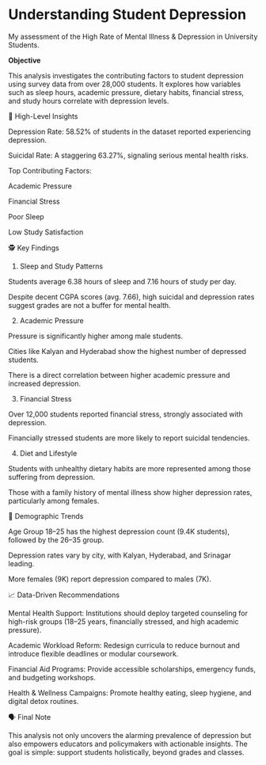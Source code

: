 # Understanding Student Depression
My assessment of the High Rate of Mental Illness &amp; Depression in University Students.
<p><strong>Objective</strong>

This analysis investigates the contributing factors to student depression using survey data from over 28,000 students. It explores how variables such as sleep hours, academic pressure, dietary habits, financial stress, and study hours correlate with depression levels.

🧠 High-Level Insights

Depression Rate: 58.52% of students in the dataset reported experiencing depression.

Suicidal Rate: A staggering 63.27%, signaling serious mental health risks.

Top Contributing Factors:

Academic Pressure

Financial Stress

Poor Sleep

Low Study Satisfaction

🕵️ Key Findings

1. Sleep and Study Patterns

Students average 6.38 hours of sleep and 7.16 hours of study per day.

Despite decent CGPA scores (avg. 7.66), high suicidal and depression rates suggest grades are not a buffer for mental health.

2. Academic Pressure

Pressure is significantly higher among male students.

Cities like Kalyan and Hyderabad show the highest number of depressed students.

There is a direct correlation between higher academic pressure and increased depression.

3. Financial Stress

Over 12,000 students reported financial stress, strongly associated with depression.

Financially stressed students are more likely to report suicidal tendencies.

4. Diet and Lifestyle

Students with unhealthy dietary habits are more represented among those suffering from depression.

Those with a family history of mental illness show higher depression rates, particularly among females.

📌 Demographic Trends

Age Group 18–25 has the highest depression count (9.4K students), followed by the 26–35 group.

Depression rates vary by city, with Kalyan, Hyderabad, and Srinagar leading.

More females (9K) report depression compared to males (7K).

📈 Data-Driven Recommendations

Mental Health Support: Institutions should deploy targeted counseling for high-risk groups (18–25 years, financially stressed, and high academic pressure).

Academic Workload Reform: Redesign curricula to reduce burnout and introduce flexible deadlines or modular coursework.

Financial Aid Programs: Provide accessible scholarships, emergency funds, and budgeting workshops.

Health & Wellness Campaigns: Promote healthy eating, sleep hygiene, and digital detox routines.

🗣️ Final Note

This analysis not only uncovers the alarming prevalence of depression but also empowers educators and policymakers with actionable insights. The goal is simple: support students holistically, beyond grades and classes.

